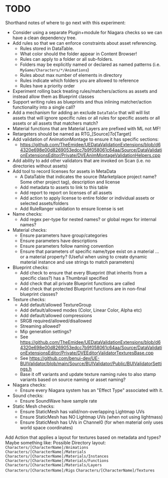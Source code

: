 # TODO

Shorthand notes of where to go next with this experiment:

* Consider using a separate Plugin+module for Niagara checks so we can have a clean dependency tree.
* Add rules so that we can enforce constraints about asset referencing.
  * Rules stored in DataTable.
  * What color should the folder appear in Content Browser!
  * Rules can apply to a folder or all sub-folders.
  * Folders may be explicitly named or declared as named patterns (i.e. `MyGame/Characters/*/Animations`)
  * Rules about max number of elements in directory
  * Rules indicate which folders you are allowed to reference
  * Rules have a priority order
* Experiment rolling back treating rules/matchers/actions as assets and instead allow them as Blueprint classes
* Support writing rules as blueprints and thus inlining matcher/action functionality into a single call?
* Add a mechanism for adding an exclude `DataTable` that will will list assets that will ignore specific rules or all rules for specific assets or all assets or all assets that matchers match?
* Material functions that are Material Layers are prefixed with ML not MF!
* Retargeters should be named as RTG_\[Source\]_To_\[Target\]
* Add validation of AnimationMontage to ensure it has specific sections:
  * https://github.com/TheEmidee/UEDataValidationExtensions/blob/d64320e698e00d8269053edcc7b9f058061c64aa/Source/DataValidationExtensionsEditor/Private/DVEAnimMontageValidationHelpers.cpp
* Add ability to add other validators that are invoked on Scan (i.e. no directories without assets)
* Add tool to record licenses for assets in MetaData
    * A DataTable that indicates the source (Marketplace project name? Some other project tag), description and license
    * Add metadata to assets to link to this table
    * Add report to report on licenses of all assets
    * Add action to apply license to entire folder or individual assets or selected assets/folders
    * Add RuleRanger validation to ensure license is set
* Name checks:
  * Add regex per-type for nested names? or global regex for internal names?
* Material checks:
  * Ensure parameters have group/categories
  * Ensure parameters have descriptions
  * Ensure parameters follow naming convention
  * Ensure that parameters of specific name/type exist on a material ... or a material property? (Useful when using to create dynamic material instance and use strings to match parameters)
* Blueprint checks:
  * Add check to ensure that every Blueprint (that inherits from a specific class?) has a Thumbnail specified
  * Add check that all private Blueprint functions are called
  * Add check that protected Blueprint functions are in non-final blueprint classes?
* Texture checks:
  * Add default/allowed TextureGroup
  * Add default/allowed modes (Color, Linear Color, Alpha etc)
  * Add default/allowed compressions
  * SRGB required/allowed/disallowed
  * Streaming allowed?
  * Mip generation settings?
  * See https://github.com/TheEmidee/UEDataValidationExtensions/blob/d64320e698e00d8269053edcc7b9f058061c64aa/Source/DataValidationExtensionsEditor/Private/DVEEditorValidatorTexturesBase.cpp
  * See https://github.com/benui-dev/UE-BUIValidator/blob/main/Source/BUIValidator/Public/BUIValidatorSettings.h
  * Base it off variants and update texture naming rules to also stamp variants based on source naming or asset naming?
* Niagara checks:
  * Ensure every Niagara system has an "Effect Type" associated with it.
* Sound checks:
  * Ensure SoundWave have sample rate
* Static Mesh checks:
  * Ensure StaticMesh has valid/non-overlapping Lightmap UVs
  * Ensure StaticMesh has NO Lightmap UVs (when not using lightmass)
  * Ensure StaticMesh has UVs in Channel0 (for when material only uses world space coordinates)

Add Action that applies a layout for textures based on metadata and types? Maybe something like:
Possible Directory layout:
 `Characters/[CharacterName]/Animations`
 `Characters/[CharacterName]/Materials`
 `Characters/[CharacterName]/Materials/Instances`
 `Characters/[CharacterName]/Materials/Functions`
 `Characters/[CharacterName]/Materials/Layers`
 `Characters/[CharacterName]/Rigs`
 `Characters/[CharacterName]/Textures`
